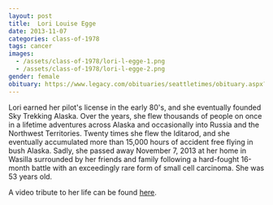 ```yaml
---
layout: post
title:  Lori Louise Egge
date: 2013-11-07
categories: class-of-1978
tags: cancer
images:
  - /assets/class-of-1978/lori-l-egge-1.png
  - /assets/class-of-1978/lori-l-egge-2.png
gender: female
obituary: https://www.legacy.com/obituaries/seattletimes/obituary.aspx?pid=168215752
---
```

Lori earned her pilot's license in the early 80's, and she eventually founded Sky Trekking Alaska.  Over the years, she flew thousands of people on once in a lifetime adventures across Alaska and occasionally into Russia and the Northwest Territories. Twenty times she flew the Iditarod, and she eventually accumulated more than 15,000 hours of accident free flying in bush Alaska.  Sadly, she passed away November 7, 2013 at her home in Wasilla surrounded by her friends and family following a hard-fought 16-month battle with an exceedingly rare form of small cell carcinoma. She was 53 years old.

A video tribute to her life can be found [here](https://vimeo.com/82436756).
